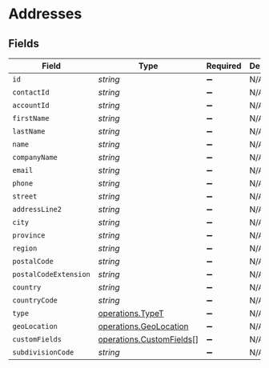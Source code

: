 # Addresses


## Fields

| Field                                                                | Type                                                                 | Required                                                             | Description                                                          |
| -------------------------------------------------------------------- | -------------------------------------------------------------------- | -------------------------------------------------------------------- | -------------------------------------------------------------------- |
| `id`                                                                 | *string*                                                             | :heavy_minus_sign:                                                   | N/A                                                                  |
| `contactId`                                                          | *string*                                                             | :heavy_minus_sign:                                                   | N/A                                                                  |
| `accountId`                                                          | *string*                                                             | :heavy_minus_sign:                                                   | N/A                                                                  |
| `firstName`                                                          | *string*                                                             | :heavy_minus_sign:                                                   | N/A                                                                  |
| `lastName`                                                           | *string*                                                             | :heavy_minus_sign:                                                   | N/A                                                                  |
| `name`                                                               | *string*                                                             | :heavy_minus_sign:                                                   | N/A                                                                  |
| `companyName`                                                        | *string*                                                             | :heavy_minus_sign:                                                   | N/A                                                                  |
| `email`                                                              | *string*                                                             | :heavy_minus_sign:                                                   | N/A                                                                  |
| `phone`                                                              | *string*                                                             | :heavy_minus_sign:                                                   | N/A                                                                  |
| `street`                                                             | *string*                                                             | :heavy_minus_sign:                                                   | N/A                                                                  |
| `addressLine2`                                                       | *string*                                                             | :heavy_minus_sign:                                                   | N/A                                                                  |
| `city`                                                               | *string*                                                             | :heavy_minus_sign:                                                   | N/A                                                                  |
| `province`                                                           | *string*                                                             | :heavy_minus_sign:                                                   | N/A                                                                  |
| `region`                                                             | *string*                                                             | :heavy_minus_sign:                                                   | N/A                                                                  |
| `postalCode`                                                         | *string*                                                             | :heavy_minus_sign:                                                   | N/A                                                                  |
| `postalCodeExtension`                                                | *string*                                                             | :heavy_minus_sign:                                                   | N/A                                                                  |
| `country`                                                            | *string*                                                             | :heavy_minus_sign:                                                   | N/A                                                                  |
| `countryCode`                                                        | *string*                                                             | :heavy_minus_sign:                                                   | N/A                                                                  |
| `type`                                                               | [operations.TypeT](../../models/operations/typet.md)                 | :heavy_minus_sign:                                                   | N/A                                                                  |
| `geoLocation`                                                        | [operations.GeoLocation](../../models/operations/geolocation.md)     | :heavy_minus_sign:                                                   | N/A                                                                  |
| `customFields`                                                       | [operations.CustomFields](../../models/operations/customfields.md)[] | :heavy_minus_sign:                                                   | N/A                                                                  |
| `subdivisionCode`                                                    | *string*                                                             | :heavy_minus_sign:                                                   | N/A                                                                  |